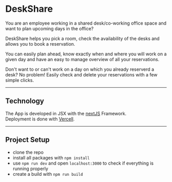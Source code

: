 # DeskShare

You are an employee working in a shared desk/co-working office space and want to plan upcoming days in the office?

DeskShare helps you pick a room, check the availability of the desks and allows you to book a reservation.

You can easily plan ahead, know exactly when and where you will work on a given day and have an easy to manage overview of all your reservations.

Don't want to or can't work on a day on which you already reserverd a desk? No problem! Easily check and delete your reservations with a few simple clicks.

---

## Technology

The App is developed in JSX with the [nextJS](https://nextjs.org/) Framework.<br>Deployment is done with [Vercell](https://vercel.com/).



---

## Project Setup

- clone the repo
- install all packages with `npm install`
- use `npm run dev` and open `localhost:3000` to check if everything is running properly
- create a build with `npm run build`
